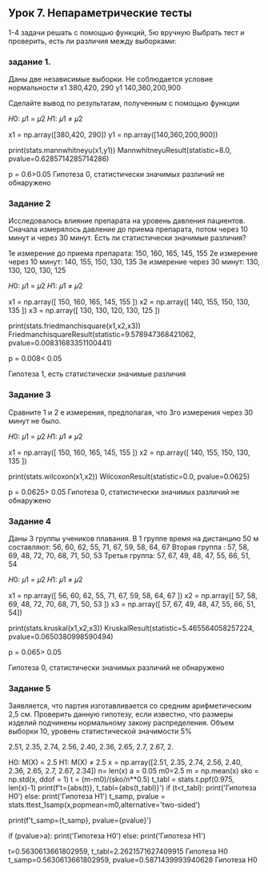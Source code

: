 ## Урок 7. Непараметрические тесты
1-4 задачи решать с помощью функций, 5ю вручную
Выбрать тест и проверить, есть  ли различия между выборками:

### задание 1.
Даны две  независимые выборки. Не соблюдается условие нормальности
x1  380,420, 290
y1 140,360,200,900

Сделайте вывод по результатам, полученным с помощью функции

𝐻0: 𝜇1 = 𝜇2
𝐻1: 𝜇1 ≠ 𝜇2

x1 = np.array([380,420, 290])
y1 = np.array([140,360,200,900])

print(stats.mannwhitneyu(x1,y1))
MannwhitneyuResult(statistic=8.0, pvalue=0.6285714285714286)

p = 0.6>0.05
Гипотеза 0, статистически значимых различий не обнаружено

### Задание 2
Исследовалось влияние препарата на уровень давления пациентов. Сначала измерялось давление до приема препарата, потом через 10 минут и через 30 минут. Есть ли статистически значимые различия?

1е измерение до приема препарата: 150, 160, 165, 145, 155
2е измерение через 10 минут: 140, 155, 150,  130, 135
3е измерение через 30 минут: 130, 130, 120, 130, 125

𝐻0: 𝜇1 = 𝜇2
𝐻1: 𝜇1 ≠ 𝜇2

x1 = np.array([ 150, 160, 165, 145, 155 ])
x2 = np.array([ 140, 155, 150,  130, 135 ])
x3 = np.array([ 130, 130, 120, 130, 125 ])

print(stats.friedmanchisquare(x1,x2,x3))
FriedmanchisquareResult(statistic=9.578947368421062, pvalue=0.00831683351100441)

p = 0.008< 0.05

Гипотеза 1, есть статистически значимые различия

### Задание 3 
Сравните 1 и 2 е измерения, предполагая, что 3го измерения через 30 минут не было.

𝐻0: 𝜇1 = 𝜇2
𝐻1: 𝜇1 ≠ 𝜇2

x1 = np.array([ 150, 160, 165, 145, 155 ])
x2 = np.array([ 140, 155, 150,  130, 135 ])

print(stats.wilcoxon(x1,x2))
WilcoxonResult(statistic=0.0, pvalue=0.0625)

p = 0.0625> 0.05
Гипотеза 0, статистически значимых различий не обнаружено

### Задание 4
Даны 3 группы  учеников плавания.
В 1 группе время на дистанцию 50 м составляют: 56, 60, 62, 55, 71, 67, 59, 58, 64, 67
Вторая группа : 57, 58, 69, 48, 72, 70, 68, 71, 50, 53
Третья группа: 57, 67, 49, 48, 47, 55, 66, 51, 54

𝐻0: 𝜇1 = 𝜇2
𝐻1: 𝜇1 ≠ 𝜇2

x1 = np.array([ 56, 60, 62, 55, 71, 67, 59, 58, 64, 67 ])
x2 = np.array([ 57, 58, 69, 48, 72, 70, 68, 71, 50, 53 ])
x3 = np.array([ 57, 67, 49, 48, 47, 55, 66, 51, 54])

print(stats.kruskal(x1,x2,x3))
KruskalResult(statistic=5.465564058257224, pvalue=0.0650380998590494)

p = 0.065> 0.05

Гипотеза 0, статистически значимых различий не обнаружено

### Задание 5
Заявляется, что партия изготавливается со средним арифметическим 2,5 см. Проверить данную гипотезу, если известно, что размеры изделий подчинены нормальному закону распределения. Объем выборки 10, уровень статистической значимости 5%

2.51, 2.35, 2.74, 2.56, 2.40, 2.36, 2.65, 2.7, 2.67, 2.

H0: M(X) = 2.5
H1: M(X) ≠ 2.5
x = np.array([2.51, 2.35, 2.74, 2.56, 2.40, 2.36, 2.65, 2.7, 2.67, 2.34])
n= len(x) 
a = 0.05
m0=2.5
m = np.mean(x)
sko = np.std(x, ddof = 1) 
t = (m-m0)/(sko/n**0.5)
t_tabl = stats.t.ppf(0.975, len(x)-1)
print(f't={abs(t)}, t_tabl={abs(t_tabl)}')
if (t<t_tabl):
    print('Гипотеза H0')
else:
    print('Гипотеза H1')
t_samp, pvalue = stats.ttest_1samp(x,popmean=m0,alternative='two-sided')

print(f't_samp={t_samp}, pvalue={pvalue}')

if (pvalue>a):
    print('Гипотеза H0')
else:
    print('Гипотеза H1')

t=0.5630613661802959, t_tabl=2.2621571627409915
Гипотеза H0
t_samp=0.5630613661802959, pvalue=0.5871439993940628
Гипотеза H0